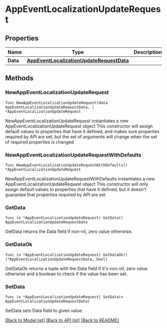 # AppEventLocalizationUpdateRequest

## Properties

Name | Type | Description | Notes
------------ | ------------- | ------------- | -------------
**Data** | [**AppEventLocalizationUpdateRequestData**](AppEventLocalizationUpdateRequestData.md) |  | 

## Methods

### NewAppEventLocalizationUpdateRequest

`func NewAppEventLocalizationUpdateRequest(data AppEventLocalizationUpdateRequestData, ) *AppEventLocalizationUpdateRequest`

NewAppEventLocalizationUpdateRequest instantiates a new AppEventLocalizationUpdateRequest object
This constructor will assign default values to properties that have it defined,
and makes sure properties required by API are set, but the set of arguments
will change when the set of required properties is changed

### NewAppEventLocalizationUpdateRequestWithDefaults

`func NewAppEventLocalizationUpdateRequestWithDefaults() *AppEventLocalizationUpdateRequest`

NewAppEventLocalizationUpdateRequestWithDefaults instantiates a new AppEventLocalizationUpdateRequest object
This constructor will only assign default values to properties that have it defined,
but it doesn't guarantee that properties required by API are set

### GetData

`func (o *AppEventLocalizationUpdateRequest) GetData() AppEventLocalizationUpdateRequestData`

GetData returns the Data field if non-nil, zero value otherwise.

### GetDataOk

`func (o *AppEventLocalizationUpdateRequest) GetDataOk() (*AppEventLocalizationUpdateRequestData, bool)`

GetDataOk returns a tuple with the Data field if it's non-nil, zero value otherwise
and a boolean to check if the value has been set.

### SetData

`func (o *AppEventLocalizationUpdateRequest) SetData(v AppEventLocalizationUpdateRequestData)`

SetData sets Data field to given value.



[[Back to Model list]](../README.md#documentation-for-models) [[Back to API list]](../README.md#documentation-for-api-endpoints) [[Back to README]](../README.md)


